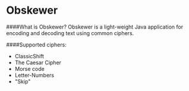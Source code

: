 Obskewer
========

[//]: # (WEB_CONTENT_START)

####What is Obskewer?
Obskewer is a light-weight Java application for encoding and decoding text using common ciphers.

####Supported ciphers:
- ClassicShift
- The Caesar Cipher
- Morse code
- Letter-Numbers
- "Skip"